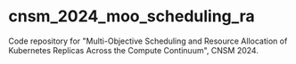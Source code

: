 # cnsm_2024_moo_scheduling_ra

Code repository for "Multi-Objective Scheduling and Resource Allocation of Kubernetes Replicas Across the Compute Continuum", CNSM 2024.


